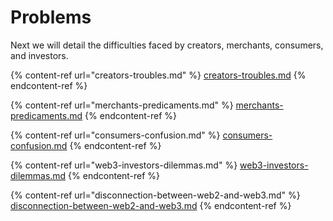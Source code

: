# Problems

Next we will detail the difficulties faced by creators, merchants, consumers, and investors.

{% content-ref url="creators-troubles.md" %}
[creators-troubles.md](creators-troubles.md)
{% endcontent-ref %}

{% content-ref url="merchants-predicaments.md" %}
[merchants-predicaments.md](merchants-predicaments.md)
{% endcontent-ref %}

{% content-ref url="consumers-confusion.md" %}
[consumers-confusion.md](consumers-confusion.md)
{% endcontent-ref %}

{% content-ref url="web3-investors-dilemmas.md" %}
[web3-investors-dilemmas.md](web3-investors-dilemmas.md)
{% endcontent-ref %}

{% content-ref url="disconnection-between-web2-and-web3.md" %}
[disconnection-between-web2-and-web3.md](disconnection-between-web2-and-web3.md)
{% endcontent-ref %}
